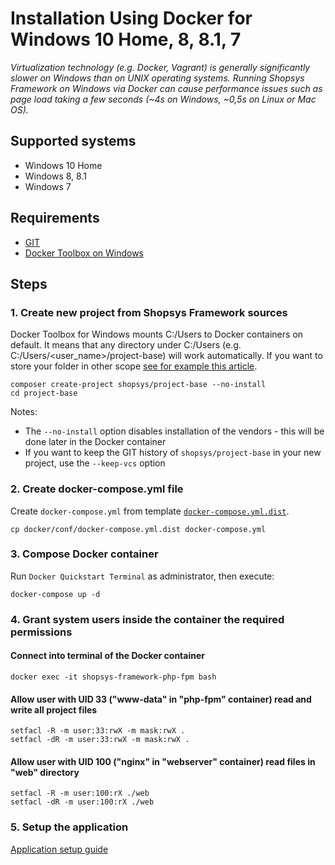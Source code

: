 # Installation Using Docker for Windows 10 Home, 8, 8.1, 7
*Virtualization technology (e.g. Docker, Vagrant) is generally significantly slower on Windows than on UNIX operating systems. Running Shopsys Framework on Windows via Docker can cause performance issues such as page load taking a few seconds (~4s on Windows, ~0,5s on Linux or Mac OS).*

## Supported systems
- Windows 10 Home
- Windows 8, 8.1
- Windows 7 

## Requirements
* [GIT](https://git-scm.com/book/en/v2/Getting-Started-Installing-Git)
* [Docker Toolbox on Windows](https://docs.docker.com/toolbox/toolbox_install_windows/)

## Steps

### 1. Create new project from Shopsys Framework sources
Docker Toolbox for Windows mounts C:/Users to Docker containers on default. 
It means that any directory under C:/Users (e.g. C:/Users/<user_name>/project-base) will work automatically.
If you want to store your folder in other scope [see for example this article](https://gist.github.com/matthiasg/76dd03926d095db08745).

```
composer create-project shopsys/project-base --no-install
cd project-base
```
Notes: 
- The `--no-install` option disables installation of the vendors - this will be done later in the Docker container
- If you want to keep the GIT history of `shopsys/project-base` in your new project, use the `--keep-vcs` option

### 2. Create docker-compose.yml file
Create `docker-compose.yml` from template [`docker-compose.yml.dist`](../../../docker/conf/docker-compose.yml.dist).

```
cp docker/conf/docker-compose.yml.dist docker-compose.yml
```

### 3. Compose Docker container
Run `Docker Quickstart Terminal` as administrator, then execute:
```
docker-compose up -d
```

### 4. Grant system users inside the container the required permissions
#### Connect into terminal of the Docker container
```
docker exec -it shopsys-framework-php-fpm bash
```

#### Allow user with UID 33 ("www-data" in "php-fpm" container) read and write all project files
```
setfacl -R -m user:33:rwX -m mask:rwX .
setfacl -dR -m user:33:rwX -m mask:rwX .
```

#### Allow user with UID 100 ("nginx" in "webserver" container) read files in "web" directory
```
setfacl -R -m user:100:rX ./web
setfacl -dR -m user:100:rX ./web
```
### 5. Setup the application
[Application setup guide](installation-using-docker-application-setup.md)
